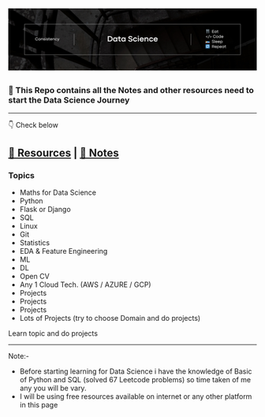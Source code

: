 <h1 align="center">
  <a name="logo"><img src="./images/banner.png" alt="Data Science" width="750"></a>
  <br>
  <!-- Data Science  -->
</h1>

### 📖 This Repo contains all the Notes and other resources need to start the Data Science Journey


-----------------------------------
👇 Check below 

<a href="./Resources/" target="_blank">🚏 Resources</a> | <a href="./Notes/">📒 Notes</a> 
---------------------------------------


### Topics 

- Maths for Data Science
- Python
- Flask or Django
- SQL
- Linux
- Git
- Statistics
- EDA & Feature Engineering
- ML
- DL
- Open CV
- Any 1 Cloud Tech. (AWS / AZURE / GCP)
- Projects
- Projects
- Projects
- Lots of Projects (try to choose Domain and do projects)

Learn topic and do projects





































































---------------




Note:- 
- Before starting learning for Data Science i have the knowledge of Basic of Python and SQL (solved 67 Leetcode problems) so time taken of me any you will be vary.
- I will be using free resources available on internet or any other platform in this page

